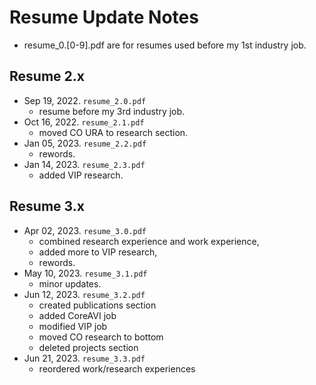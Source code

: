 # Resume Update Notes

* resume_0.[0-9].pdf are for resumes used before my 1st industry job.

## Resume 2.x

* Sep 19, 2022. `resume_2.0.pdf`
    * resume before my 3rd industry job.
* Oct 16, 2022. `resume_2.1.pdf`
    * moved CO URA to research section.
* Jan 05, 2023. `resume_2.2.pdf`
    * rewords.
* Jan 14, 2023. `resume_2.3.pdf`
    * added VIP research.

## Resume 3.x

* Apr 02, 2023. `resume_3.0.pdf`
    * combined research experience and work experience,
    * added more to VIP research,
    * rewords.
* May 10, 2023. `resume_3.1.pdf`
    * minor updates.
* Jun 12, 2023. `resume_3.2.pdf`
    * created publications section
    * added CoreAVI job
    * modified VIP job
    * moved CO research to bottom
    * deleted projects section
* Jun 21, 2023. `resume_3.3.pdf`
    * reordered work/research experiences
